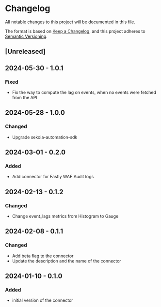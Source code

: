 # Changelog

All notable changes to this project will be documented in this file.

The format is based on [Keep a Changelog](https://keepachangelog.com/en/1.0.0/),
and this project adheres to [Semantic Versioning](https://semver.org/spec/v2.0.0.html).

## [Unreleased]

## 2024-05-30 - 1.0.1

### Fixed

- Fix the way to compute the lag on events, when no events were fetched from the API

## 2024-05-28 - 1.0.0

### Changed

- Upgrade sekoia-automation-sdk

## 2024-03-01 - 0.2.0

### Added

- Add connector for Fastly WAF Audit logs

## 2024-02-13 - 0.1.2

### Changed

- Change event_lags metrics from Histogram to Gauge

## 2024-02-08 - 0.1.1

### Changed

- Add beta flag to the connector
- Update the description and the name of the connector

## 2024-01-10 - 0.1.0

### Added

- initial version of the connector
